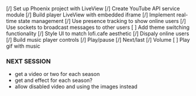 [/] Set up Phoenix project with LiveView
[/] Create YouTube API service module
[/] Build player LiveView with embedded iframe
[/] Implement real-time state management
    [/] Use presence tracking to show online users
    [/] Use sockets to broadcast messages to other users
[ ] Add theme switching functionality
[/] Style UI to match lofi.cafe aesthetic
    [/] Dispaly online users
    [/] Build music player controls
        [/] Play/pause
        [/] Next/last
        [/] Volume
    [ ] Play gif with music


### NEXT SESSION
- get a video or two for each season
- get and effect for each season?
- allow disabled video and using the images instead

